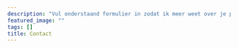 ```yaml
---
description: "Vul onderstaand formulier in zodat ik meer weet over je project."
featured_image: ""
tags: []
title: Contact
---
```

